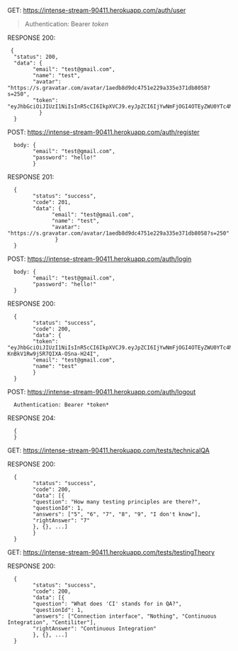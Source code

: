 
GET: https://intense-stream-90411.herokuapp.com/auth/user
> Authentication: Bearer *token*
      
RESPONSE 200:
>     
     {
      "status": 200,  
      "data": { 
            "email": "test@gmail.com",  
            "name": "test",  
            "avatar": "https://s.gravatar.com/avatar/1aedb8d9dc4751e229a335e371db8058?s=250",  
            "token": "eyJhbGciOiJIUzI1NiIsInR5cCI6IkpXVCJ9.eyJpZCI6IjYwNmFjOGI4OTEyZWU0YTc4M2YzZWNmOSIsImlhdCI6MTYxNzYxMTE2MywiZXhwIjoxNjE3NjE4MzYzfQ.QUge2wSHuzmPSDMobEdn7jmRv4HzxNaXMynZAdpyqnE" 
              }
      }


POST:  https://intense-stream-90411.herokuapp.com/auth/register 
>
      body: { 
            "email": "test@gmail.com",
            "password": "hello!"
            }
 
RESPONSE 201: 
>
      {
            "status": "success",
            "code": 201,
            "data": {
                  "email": "test@gmail.com",
                  "name": "test",
                  "avatar": "https://s.gravatar.com/avatar/1aedb8d9dc4751e229a335e371db8058?s=250"
                   }
      }

POST: https://intense-stream-90411.herokuapp.com/auth/login
> 
      body: {
            "email": "test@gmail.com",
            "password": "hello!"
      }
      
RESPONSE 200: 
>
      {
            "status": "success",
            "code": 200,
            "data": {
            "token": "eyJhbGciOiJIUzI1NiIsInR5cCI6IkpXVCJ9.eyJpZCI6IjYwNmFjOGI4OTEyZWU0YTc4M2YzZWNmOSIsImlhdCI6MTYxNzYxMTAyOSwiZXhwIjoxNjE3NjE4MjI5fQ.B4ZQgV6hrZp8RhR-KnBkV1Rw9jSR7QIXA-OSna-H24I",
            "email": "test@gmail.com",
            "name": "test"
            }
      }
    
    
POST: https://intense-stream-90411.herokuapp.com/auth/logout
>
      Authentication: Bearer *token*
      
RESPONSE 204: 
>
      {
      }
      
GET: https://intense-stream-90411.herokuapp.com/tests/technicalQA

RESPONSE 200: 
>
      {
            "status": "success",
            "code": 200,
            "data": [{
            "question": "How many testing principles are there?",
            "questionId": 1,
            "answers": ["5", "6", "7", "8", "9", "I don't know"],
            "rightAnswer": "7"
            }, {}, ...]
            }
      }
      
GET: https://intense-stream-90411.herokuapp.com/tests/testingTheory

RESPONSE 200: 
>
      {
            "status": "success",
            "code": 200,
            "data": [{
            "question": "What does 'CI' stands for in QA?",
            "questionId": 1,
            "answers": ["Connection interface", "Nothing", "Continuous Integration", "Centiliter"],
            "rightAnswer": "Continuous Integration"
            }, {}, ...]
      }
